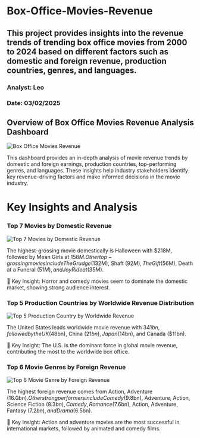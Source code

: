 # Box-Office-Movies-Revenue
## This project provides insights into the revenue trends of trending box office movies from 2000 to 2024 based on different factors such as domestic and foreign revenue, production countries, genres, and languages.
### Analyst: Leo
### Date: 03/02/2025
## Overview of Box Office Movies Revenue Analysis Dashboard
![Box Office Movies Revenue](https://github.com/user-attachments/assets/ae1a6ece-4d71-480d-83e6-1e684539bd01)

This dashboard provides an in-depth analysis of movie revenue trends by domestic and foreign earnings, production countries, top-performing genres, and languages. These insights help industry stakeholders identify key revenue-driving factors and make informed decisions in the movie industry.
# Key Insights and Analysis
### Top 7 Movies by Domestic Revenue
![Top 7 Movies by Domestic Revenue](https://github.com/user-attachments/assets/63f6c961-4884-4b93-b18b-8bac8a53fc86)



The highest-grossing movie domestically is Halloween with $218M, followed by Mean Girls at $158M.
Other top-grossing movies include The Grudge ($132M), Shaft ($92M), The Gift ($56M), Death at a Funeral ($51M), and Joy Ride at ($35M).

📌 Key Insight: Horror and comedy movies seem to dominate the domestic market, showing strong audience interest.


### Top 5 Production Countries by Worldwide Revenue Distribution
![Top 5 Production Country by Worldwide Revenue](https://github.com/user-attachments/assets/c7b0ab19-7827-4c48-a5e0-6c71adeb0af5)

The United States leads worldwide movie revenue with $341bn, followed by the UK ($48bn), China ($21bn), Japan ($14bn), and Canada ($11bn).

📌 Key Insight: The U.S. is the dominant force in global movie revenue, contributing the most to the worldwide box office.


### Top 6 Movie Genres by Foreign Revenue
![Top 6 Movie Genre by Foreign Revenue](https://github.com/user-attachments/assets/f84a76df-605a-4180-9daa-070f9fb4b1b2)


The highest foreign revenue comes from Action, Adventure ($16.0bn).
Other strong performers include Comedy ($9.8bn), Adventure, Action, Science Fiction ($8.3bn), Comedy, Romance ($7.6bn), Action, Adventure, Fantasy ($7.2bn), and Drama ($6.5bn).

📌 Key Insight: Action and adventure movies are the most successful in international markets, followed by animated and comedy films.
